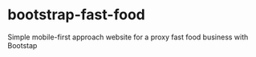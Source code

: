 # bootstrap-fast-food
Simple mobile-first approach website for a proxy fast food business with Bootstap
